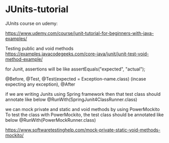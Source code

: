 # JUnits-tutorial

JUnits course on udemy:

https://www.udemy.com/course/junit-tutorial-for-beginners-with-java-examples/

Testing public and void methods
https://examples.javacodegeeks.com/core-java/junit/junit-test-void-method-example/

for Junit, assertions will be like
assertEquals("expected", "actual");

@Before, @Test, @Test(expected = Exception-name.class) (incase expecting any exception), @After

if we are writing Junits using Spring framework then that test class should annotate like below
@RunWith(SpringJunit4ClassRunner.class)

we can mock private and static and void methods by using PowerMockito
To test the class with PowerMockito, the test class should be annotated like below
@RunWith(PowerMockRunner.class)

https://www.softwaretestinghelp.com/mock-private-static-void-methods-mockito/
